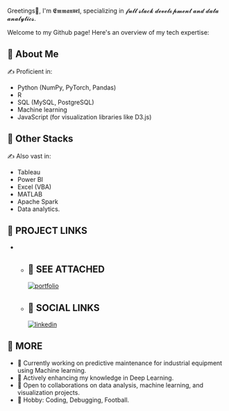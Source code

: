 Greetings👋, I'm 𝕰𝖒𝖒𝖆𝖓𝖚𝖊𝖑, specializing in 𝓯𝓾𝓵𝓵 𝓼𝓽𝓪𝓬𝓴 𝓭𝓮𝓿𝓮𝓵𝓸𝓹𝓶𝓮𝓷𝓽 𝓪𝓷𝓭 𝓭𝓪𝓽𝓪 𝓪𝓷𝓪𝓵𝔂𝓽𝓲𝓬𝓼. 

Welcome to my Github page! Here's an overview of my tech expertise:

## 🚀 About Me
✍️ Proficient in:
   * Python (NumPy, PyTorch, Pandas)
   * R
   * SQL (MySQL, PostgreSQL)
   * Machine learning
   * JavaScript (for visualization libraries like D3.js)

## 🚀 Other Stacks
✍️ Also vast in:
   * Tableau
   * Power BI
   * Excel (VBA)
   * MATLAB
   * Apache Spark
   * Data analytics.

## 🚀 PROJECT LINKS
*   - ## 🔗 SEE ATTACHED
      [![portfolio](https://img.shields.io/badge/CorrosionAnalysis-000?style=for-the-badge&logo=ko-fi&logoColor=white)](https://github.com/RasakCodes/DevResumeBuilder)
   
    - ## 🔗 SOCIAL LINKS
      [![linkedin](https://img.shields.io/badge/linkedin-0A66C2?style=for-the-badge&logo=linkedin&logoColor=white)](https://www.linkedin.com/login)
## 🚀 MORE
   * 🔭 Currently working on predictive maintenance for industrial equipment using Machine learning.
   * 🌱 Actively enhancing my knowledge in Deep Learning.
   * 👯 Open to collaborations on data analysis, machine learning, and visualization projects.
   * 🎉 Hobby: Coding, Debugging, Football.
